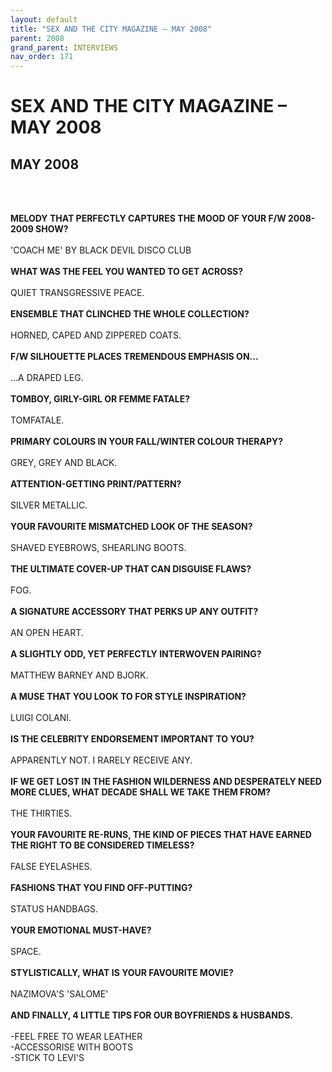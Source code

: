```yaml
---
layout: default
title: "SEX AND THE CITY MAGAZINE – MAY 2008"
parent: 2008
grand_parent: INTERVIEWS
nav_order: 171
---
```


# SEX AND THE CITY MAGAZINE – MAY 2008
## MAY 2008

<br><br></p>
<p><b>MELODY THAT PERFECTLY CAPTURES THE MOOD OF YOUR F/W 2008-2009 SHOW?</b> <br />
<br />
'COACH ME' BY BLACK DEVIL DISCO CLUB <br />
<br />
<b>WHAT WAS THE FEEL YOU WANTED TO GET ACROSS?</b> <br />
<br />
QUIET TRANSGRESSIVE PEACE. <br />
<br />
<b>ENSEMBLE THAT CLINCHED THE WHOLE COLLECTION?</b> <br />
<br />
HORNED, CAPED AND ZIPPERED COATS. <br />
<br />
<b>F/W SILHOUETTE PLACES TREMENDOUS EMPHASIS ON...</b> <br />
<br />
...A DRAPED LEG. <br />
<br />
<b>TOMBOY, GIRLY-GIRL OR FEMME FATALE?</b> <br />
<br />
TOMFATALE. <br />
<br />
<b>PRIMARY COLOURS IN YOUR FALL/WINTER COLOUR THERAPY?</b> <br />
<br />
GREY, GREY AND BLACK. <br />
<br />
<b>ATTENTION-GETTING PRINT/PATTERN?</b> <br />
<br />
SILVER METALLIC. <br />
<br />
<b>YOUR FAVOURITE MISMATCHED LOOK OF THE SEASON?</b> <br />
<br />
SHAVED EYEBROWS, SHEARLING BOOTS. <br />
<br />
<b>THE ULTIMATE COVER-UP THAT CAN DISGUISE FLAWS?</b> <br />
<br />
FOG. <br />
<br />
<b>A SIGNATURE ACCESSORY THAT PERKS UP ANY OUTFIT?</b> <br />
<br />
AN OPEN HEART. <br />
<br />
<b>A SLIGHTLY ODD, YET PERFECTLY INTERWOVEN PAIRING?</b> <br />
<br />
MATTHEW BARNEY AND BJORK. <br />
<br />
<b>A MUSE THAT YOU LOOK TO FOR STYLE INSPIRATION?</b> <br />
<br />
LUIGI COLANI. <br />
<br />
<b>IS THE CELEBRITY ENDORSEMENT IMPORTANT TO YOU?</b> <br />
<br />
APPARENTLY NOT. I RARELY RECEIVE ANY. <br />
<br />
<b>IF WE GET LOST IN THE FASHION WILDERNESS AND DESPERATELY NEED MORE CLUES, WHAT DECADE SHALL WE TAKE THEM FROM?</b> <br />
<br />
THE THIRTIES. <br />
<br />
<b>YOUR FAVOURITE RE-RUNS, THE KIND OF PIECES THAT HAVE EARNED THE RIGHT TO BE CONSIDERED TIMELESS?</b> <br />
<br />
FALSE EYELASHES. <br />
<br />
<b>FASHIONS THAT YOU FIND OFF-PUTTING?</b> <br />
<br />
STATUS HANDBAGS. <br />
<br />
<b>YOUR EMOTIONAL MUST-HAVE?</b> <br />
<br />
SPACE. <br />
<br />
<b>STYLISTICALLY, WHAT IS YOUR FAVOURITE MOVIE?</b> <br />
<br />
NAZIMOVA'S 'SALOME' <br />
<br />
<b>AND FINALLY, 4 LITTLE TIPS FOR OUR BOYFRIENDS & HUSBANDS.</b> <br />
<br />
-FEEL FREE TO WEAR LEATHER<br />
-ACCESSORISE WITH BOOTS<br />
-STICK TO LEVI'S<br />

